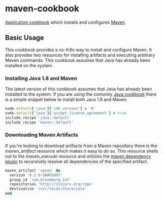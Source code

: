 # maven-cookbook
[Application cookbook][0] which installs and configures [Maven][1].

## Basic Usage
This cookbook provides a no-frills way to install and configure
Maven. It also provides two resources for installing artifacts and
executing arbitrary Maven commands. This cookbook assumes that Java
has already been installed on the system.

### Installing Java 1.8 and Maven
The latest version of this cookbook assumes that Java has already
been installed to the system. If you are using the comunity
[Java cookbook][1] there is a simple snippet below to install both
Java 1.8 and Maven.
```ruby
node.default['java']['jdk_version'] = '8'
node.default['java']['accept_license_agreement'] = true
include_recipe 'java::default'
include_recipe 'maven::default'
```

### Downloading Maven Artifacts
If you're looking to download artifacts from a Maven repository
there is the *maven_artifact* resource which makes it easy to do
so. This resource shells out to the *maven_execute* resource and
utilizies the [maven dependency plugin][2] to recursively resolve
all dependencies of the specified artifact.
```ruby
maven_artifact 'spoon' do
  version '0.2.0-SNAPSHOT'
  group_id 'com.bloomberg.inf'
  repositories 'http://clojars.org/repo'
  destination '/usr/local/share/java'
end
```

[0]: http://blog.vialstudios.com/the-environment-cookbook-pattern#theapplicationcookbook
[1]: https://github.com/opscode-cookbooks/java/
[2]: https://maven.apache.org/plugins/maven-dependency-plugin/
